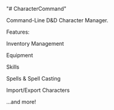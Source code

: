 "# CharacterCommand" 

Command-Line D&D Character Manager.

Features:

Inventory Management

Equipment

Skills

Spells & Spell Casting

Import/Export Characters

...and more!
